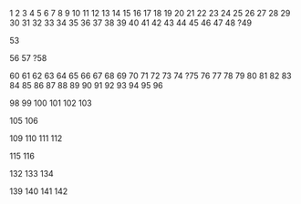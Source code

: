 1
2
3
4
5
6
7
8
9
10
11
12
13
14
15
16
17
18
19
20
21
22
23
24
25
26
27
28
29
30
31
32
33
34
35
36
37
38
39
40
41
42
43
44
45
46
47
48
?49



53


56
57
?58

60
61
62
63
64
65
66
67
68
69
70
71
72
73
74
?75
76
77
78
79
80
81
82
83
84
85
86
87
88
89
90
91
92
93
94
95
96

98
99
100
101
102
103

105
106


109
110
111
112


115
116















132
133
134




139
140
141
142
